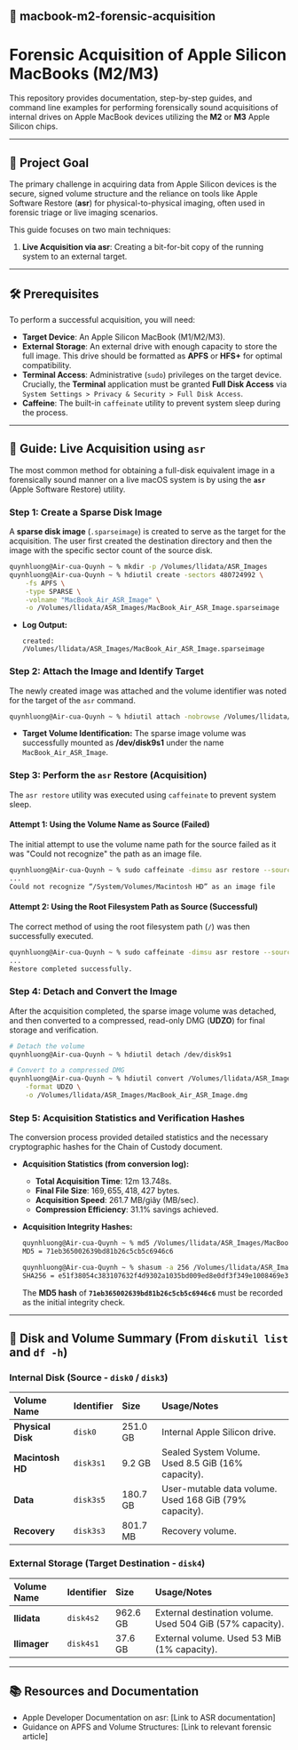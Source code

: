 ## 🍎 macbook-m2-forensic-acquisition

# Forensic Acquisition of Apple Silicon MacBooks (M2/M3)

This repository provides documentation, step-by-step guides, and command line examples for performing forensically sound acquisitions of internal drives on Apple MacBook devices utilizing the **M2** or **M3** Apple Silicon chips.

-----

## 🎯 Project Goal

The primary challenge in acquiring data from Apple Silicon devices is the secure, signed volume structure and the reliance on tools like Apple Software Restore (**asr**) for physical-to-physical imaging, often used in forensic triage or live imaging scenarios.

This guide focuses on two main techniques:

1.  **Live Acquisition via asr**: Creating a bit-for-bit copy of the running system to an external target.

-----

## 🛠 Prerequisites

To perform a successful acquisition, you will need:

  * **Target Device**: An Apple Silicon MacBook (M1/M2/M3).
  * **External Storage**: An external drive with enough capacity to store the full image. This drive should be formatted as **APFS** or **HFS+** for optimal compatibility.
  * **Terminal Access**: Administrative (`sudo`) privileges on the target device. Crucially, the **Terminal** application must be granted **Full Disk Access** via `System Settings > Privacy & Security > Full Disk Access`.
  * **Caffeine**: The built-in `caffeinate` utility to prevent system sleep during the process.

-----

## 📝 Guide: Live Acquisition using `asr`

The most common method for obtaining a full-disk equivalent image in a forensically sound manner on a live macOS system is by using the **`asr`** (Apple Software Restore) utility.

### Step 1: Create a Sparse Disk Image

A **sparse disk image** (`.sparseimage`) is created to serve as the target for the acquisition. The user first created the destination directory and then the image with the specific sector count of the source disk.

```bash
quynhluong@Air-cua-Quynh ~ % mkdir -p /Volumes/llidata/ASR_Images
quynhluong@Air-cua-Quynh ~ % hdiutil create -sectors 480724992 \
    -fs APFS \
    -type SPARSE \
    -volname "MacBook_Air_ASR_Image" \
    -o /Volumes/llidata/ASR_Images/MacBook_Air_ASR_Image.sparseimage
```

  * **Log Output:**
    ```
    created: /Volumes/llidata/ASR_Images/MacBook_Air_ASR_Image.sparseimage
    ```

### Step 2: Attach the Image and Identify Target

The newly created image was attached and the volume identifier was noted for the target of the `asr` command.

```bash
quynhluong@Air-cua-Quynh ~ % hdiutil attach -nobrowse /Volumes/llidata/ASR_Images/MacBook_Air_ASR_Image.sparseimage
```

  * **Target Volume Identification:** The sparse image volume was successfully mounted as **/dev/disk9s1** under the name `MacBook_Air_ASR_Image`.

### Step 3: Perform the `asr` Restore (Acquisition)

The `asr restore` utility was executed using `caffeinate` to prevent system sleep.

#### Attempt 1: Using the Volume Name as Source (Failed)

The initial attempt to use the volume name path for the source failed as it was "Could not recognize" the path as an image file.

```bash
quynhluong@Air-cua-Quynh ~ % sudo caffeinate -dimsu asr restore --source "/System/Volumes/Macintosh HD" --target /dev/disk9s1 --erase --noprompt
...
Could not recognize “/System/Volumes/Macintosh HD” as an image file
```

#### Attempt 2: Using the Root Filesystem Path as Source (Successful)

The correct method of using the root filesystem path (`/`) was then successfully executed.

```bash
quynhluong@Air-cua-Quynh ~ % sudo caffeinate -dimsu asr restore --source / --target /dev/disk9s1 --erase --noprompt
...
Restore completed successfully.
```

### Step 4: Detach and Convert the Image

After the acquisition completed, the sparse image volume was detached, and then converted to a compressed, read-only DMG (**UDZO**) for final storage and verification.

```bash
# Detach the volume
quynhluong@Air-cua-Quynh ~ % hdiutil detach /dev/disk9s1

# Convert to a compressed DMG
quynhluong@Air-cua-Quynh ~ % hdiutil convert /Volumes/llidata/ASR_Images/MacBook_Air_ASR_Image.sparseimage \
    -format UDZO \
    -o /Volumes/llidata/ASR_Images/MacBook_Air_ASR_Image.dmg
```

### Step 5: Acquisition Statistics and Verification Hashes

The conversion process provided detailed statistics and the necessary cryptographic hashes for the Chain of Custody document.

  * **Acquisition Statistics (from conversion log):**

      * **Total Acquisition Time**: $12\text{m } 13.748\text{s}$.
      * **Final File Size**: $169,655,418,427\text{ bytes}$.
      * **Acquisition Speed**: $261.7\text{ MB/giây}$ (MB/sec).
      * **Compression Efficiency**: $31.1\%$ savings achieved.

  * **Acquisition Integrity Hashes:**

    ```bash
    quynhluong@Air-cua-Quynh ~ % md5 /Volumes/llidata/ASR_Images/MacBook_Air_ASR_Image.dmg
    MD5 = 71eb365002639bd81b26c5cb5c6946c6

    quynhluong@Air-cua-Quynh ~ % shasum -a 256 /Volumes/llidata/ASR_Images/MacBook_Air_ASR_Image.dmg
    SHA256 = e51f38054c383107632f4d9302a1035bd009ed8e0df3f349e1008469e36e6d46
    ```

    The **MD5 hash** of **`71eb365002639bd81b26c5cb5c6946c6`** must be recorded as the initial integrity check.

-----

## 🔎 Disk and Volume Summary (From `diskutil list` and `df -h`)

### Internal Disk (Source - `disk0` / `disk3`)

| Volume Name | Identifier | Size | Usage/Notes |
| :--- | :--- | :--- | :--- |
| **Physical Disk** | `disk0` | $251.0\text{ GB}$ | Internal Apple Silicon drive. |
| **Macintosh HD** | `disk3s1` | $9.2\text{ GB}$ | Sealed System Volume. Used $8.5\text{ GiB}$ ($16\%$ capacity). |
| **Data** | `disk3s5` | $180.7\text{ GB}$ | User-mutable data volume. Used $168\text{ GiB}$ ($79\%$ capacity). |
| **Recovery** | `disk3s3` | $801.7\text{ MB}$ | Recovery volume. |

### External Storage (Target Destination - `disk4`)

| Volume Name | Identifier | Size | Usage/Notes |
| :--- | :--- | :--- | :--- |
| **llidata** | `disk4s2` | $962.6\text{ GB}$ | External destination volume. Used $504\text{ GiB}$ ($57\%$ capacity). |
| **llimager** | `disk4s1` | $37.6\text{ GB}$ | External volume. Used $53\text{ MiB}$ ($1\%$ capacity). |

-----

## 📚 Resources and Documentation

  * Apple Developer Documentation on asr: \[Link to ASR documentation]
  * Guidance on APFS and Volume Structures: \[Link to relevant forensic article]

